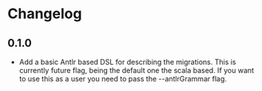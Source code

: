 # Changelog 

## 0.1.0

- Add a basic Antlr based DSL for describing the migrations. 
This is currently future flag, being the default one the scala based. 
If you want to use this as a user you need to pass the --antlrGrammar flag.